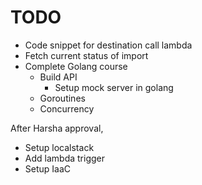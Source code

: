 # TODO

* Code snippet for destination call lambda
* Fetch current status of import
* Complete Golang course
    * Build API
      * Setup mock server in golang
    * Goroutines
    * Concurrency

After Harsha approval,

* Setup localstack
* Add lambda trigger
* Setup IaaC
